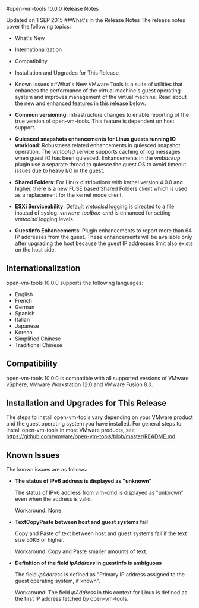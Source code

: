#open-vm-tools 10.0.0 Release Notes 

Updated on 1 SEP 2015
##What's in the Release Notes
The release notes cover the following topics: 

- What's New
- Internationalization
- Compatibility
- Installation and Upgrades for This Release
- Known Issues
##What's New 
VMware Tools is a suite of utilities that enhances the performance of the virtual machine's guest operating system and improves management of the virtual machine. Read about the new and enhanced features in this release below:

- **Common versioning**: Infrastructure changes to enable reporting of the true version of open-vm-tools. This feature is dependent on host support. 
- **Quiesced snapshots enhancements for Linux guests running IO workload**: Robustness related enhancements in quiesced snapshot operation. The _vmtoolsd_ service supports caching of log messages when guest IO has been quiesced. Enhancements in the _vmbackup_ plugin use a separate thread to quiesce the guest OS to avoid timeout issues due to heavy I/O in the guest. 
- **Shared Folders**: For Linux distributions with kernel version 4.0.0 and higher, there is a new FUSE based Shared Folders client which is used as a replacement for the kernel mode client. 
- **ESXi Serviceability**: Default _vmtoolsd_ logging is directed to a file instead of syslog.  _vmware-toolbox-cmd_ is enhanced for setting _vmtoolsd_ logging levels.
- **GuestInfo Enhancements**: Plugin enhancements to report more than 64 IP addresses from the guest. These enhancements will be available only after upgrading the host because the guest IP addresses limit also exists on the host side.
## Internationalization 
open-vm-tools 10.0.0 supports the following languages:

- English 
- French 
- German 
- Spanish 
- Italian 
- Japanese 
- Korean 
- Simplified Chinese 
- Traditional Chinese
## Compatibility 
open-vm-tools 10.0.0 is compatible with all supported versions of VMware vSphere, VMware Workstation 12.0 and VMware Fusion 8.0.
## Installation and Upgrades for This Release 
The steps to install open-vm-tools vary depending on your VMware product and the guest operating system you have installed. For general steps to install open-vm-tools in most VMware products, see https://github.com/vmware/open-vm-tools/blob/master/README.md
## Known Issues 
The known issues are as follows:

- **The status of IPv6 address is displayed as "unknown"**

	The status of IPv6 address from vim-cmd is displayed as "unknown" even when the address is valid.

	Workaround: None 
- **TextCopyPaste between host and guest systems fail**

	Copy and Paste of text between host and guest systems fail if the text size 50KB or higher.
 
	Workaround: Copy and Paste smaller amounts of text. 
- **Definition of the field _ipAddress_ in guestinfo is ambiguous**

	The field _ipAddress_ is defined as "Primary IP address assigned to the guest operating system, if known".
 
	Workaround: The field _ipAddress_ in this context for Linux is defined as the first IP address fetched by open-vm-tools.
